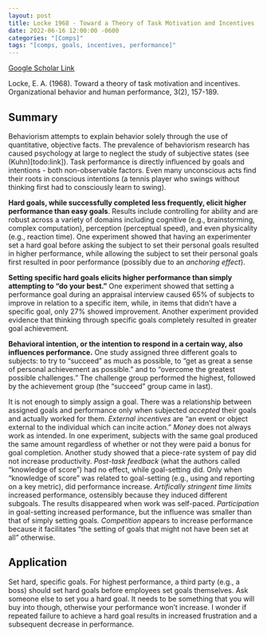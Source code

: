 ```yaml
---
layout: post
title: Locke 1968 - Toward a Theory of Task Motivation and Incentives
date: 2022-06-16 12:00:00 -0600
categories: "[Comps]"
tags: "[comps, goals, incentives, performance]"
---
```

[Google Scholar Link](https://scholar.google.com/scholar?hl=en&as_sdt=0%2C45&q=Toward+a+theory+of+task+motivation+and+incentives&btnG=)

Locke, E. A. (1968). Toward a theory of task motivation and incentives. Organizational behavior and human performance, 3(2), 157-189.

## Summary
Behaviorism attempts to explain behavior solely through the use of quantitative, objective facts.  The prevalence of behaviorism research has caused psychology at large to neglect the study of subjective states (see (Kuhn)[todo:link]).  Task performance is directly influenced by goals and intentions - both non-observable factors.  Even many unconscious acts find their roots in conscious intentions (a tennis player who swings without thinking first had to consciously learn to swing).

**Hard goals, while successfully completed less frequently, elicit higher performance than easy goals**.  Results include controlling for ability and are robust across a variety of domains including cognitive (e.g., brainstorming, complex computation), perception (perceptual speed), and even physicality (e.g., reaction time).  One experiment showed that having an experimenter set a hard goal before asking the subject to set their personal goals resulted in higher performance, while allowing the subject to set their personal goals first resulted in poor performance (possibly due to an _anchoring effect_).

**Setting specific hard goals elicits higher performance than simply attempting to “do your best.”** One experiment showed that setting a performance goal during an appraisal interview caused 65% of subjects to improve in relation to a specific item, while, in items that didn’t have a specific goal, only 27% showed improvement.  Another experiment provided evidence that thinking through specific goals completely resulted in greater goal achievement.

**Behavioral intention, or the intention to respond in a certain way, also influences performance.**  One study assigned three different goals to subjects: to try to “succeed” as much as possible, to “get as great a sense of personal achievement as possible.” and to “overcome the greatest possible challenges.”  The challenge group performed the highest, followed by the achievement group (the “succeed” group came in last).

It is not enough to simply assign a goal.  There was a relationship between assigned goals and performance only when subjected _accepted_ their goals and actually worked for them.  _External incentives_ are “an event or object external to the individual which can incite action.”  _Money_ does not always work as intended.  In one experiment, subjects with the same goal produced the same amount regardless of whether or not they were paid a bonus for goal completion.  Another study showed that a piece-rate system of pay did not increase productivity.  _Post-task feedback_ (what the authors called “knowledge of score”) had no effect, while goal-setting did.  Only when “knowledge of score” was related to goal-setting (e.g., using and reporting on a key metric), did performance increase.  _Artifically stringent time limits_ increased performance, ostensibly because they induced different subgoals.  The results disappeared when work was self-paced.  _Participation_ in goal-setting increased performance, but the influence was smaller than that of simply setting goals.  _Competition_ appears to increase performance because it facilitates “the setting of goals that might not have been set at all” otherwise.

## Application
Set hard, specific goals.  For highest performance, a third party (e.g., a boss) should set hard goals before employees set goals themselves.  Ask someone else to set you a hard goal.  It needs to be something that you will buy into though, otherwise your performance won’t increase.  I wonder if repeated failure to achieve a hard goal results in increased frustration and a subsequent decrease in performance.
